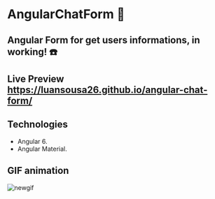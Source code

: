 # AngularChatForm :iphone:

## Angular Form for get users informations, in working! :phone:
## Live Preview https://luansousa26.github.io/angular-chat-form/
## Technologies
* Angular 6.
* Angular Material.
 
## GIF animation
![newgif](https://user-images.githubusercontent.com/33549496/48065840-efe52400-e1b2-11e8-8c7e-2c58565ad2d3.gif)

